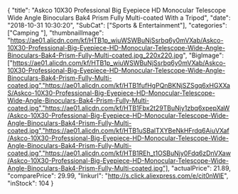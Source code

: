 {
	"title": "Askco 10X30 Professional Big Eyepiece HD Monocular Telescope Wide Angle Binoculars Bak4 Prism Fully Multi-coated With a Tripod",
	"date": "2018-10-31 10:30:20",
	"SubCat": ["Sports & Entertainment"],
	"categories": ["Camping "],
	"thumbnailImage": "https://ae01.alicdn.com/kf/HTB1p_wiuWSWBuNjSsrbq6y0mVXab/Askco-10X30-Professional-Big-Eyepiece-HD-Monocular-Telescope-Wide-Angle-Binoculars-Bak4-Prism-Fully-Multi-coated.jpg_220x220.jpg",
	"BigImage": ["https://ae01.alicdn.com/kf/HTB1p_wiuWSWBuNjSsrbq6y0mVXab/Askco-10X30-Professional-Big-Eyepiece-HD-Monocular-Telescope-Wide-Angle-Binoculars-Bak4-Prism-Fully-Multi-coated.jpg","https://ae01.alicdn.com/kf/HTB1fufHgPQnBKNjSZSgq6xHGXXaS/Askco-10X30-Professional-Big-Eyepiece-HD-Monocular-Telescope-Wide-Angle-Binoculars-Bak4-Prism-Fully-Multi-coated.jpg","https://ae01.alicdn.com/kf/HTB1Fbx2t29TBuNjy1zbq6xpepXaW/Askco-10X30-Professional-Big-Eyepiece-HD-Monocular-Telescope-Wide-Angle-Binoculars-Bak4-Prism-Fully-Multi-coated.jpg","https://ae01.alicdn.com/kf/HTB1uSBalTXYBeNkHFrdq6AiuVXaf/Askco-10X30-Professional-Big-Eyepiece-HD-Monocular-Telescope-Wide-Angle-Binoculars-Bak4-Prism-Fully-Multi-coated.jpg","https://ae01.alicdn.com/kf/HTB1REh_t1OSBuNjy0Fdq6zDnVXaw/Askco-10X30-Professional-Big-Eyepiece-HD-Monocular-Telescope-Wide-Angle-Binoculars-Bak4-Prism-Fully-Multi-coated.jpg"],
	"actualPrice": 21.89,
	"comparePrice": 29.99,
	"linkurl": "http://s.click.aliexpress.com/e/cit0nWlE",
	"inStock": 104
}
